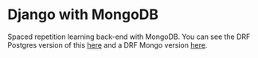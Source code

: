 # Django with MongoDB

Spaced repetition learning back-end with MongoDB.
You can see the DRF Postgres version of this [here](https://github.com/faraday-academy/spaced-repetition-django) and a DRF Mongo version [here](https://github.com/faraday-academy/django-mongo-srl).
